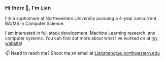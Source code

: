 ### Hi there 👋, I'm Lian

I'm a sophomore at Northwestern University pursuing a 4-year concurrent BA/MS in Computer Science.

I am interested in full stack development, Machine Learning research, and computer systems. You can find out more about what I've worked on at [my website](www.lianhaoz.netlify.app)!

📫 Need to reach me? Shoot me an email at [Lianzheng@u.northwestern.edu](mailto:Lianzheng@u.northwestern.edu)

<!--
**LianhaoZ/LianhaoZ** is a ✨ _special_ ✨ repository because its `README.md` (this file) appears on your GitHub profile.

Here are some ideas to get you started:

- 🔭 I’m currently working on ...
- 🌱 I’m currently learning ...
- 👯 I’m looking to collaborate on ...
- 🤔 I’m looking for help with ...
- 💬 Ask me about ...
- 📫 How to reach me: ...
- 😄 Pronouns: ...
- ⚡ Fun fact: ...
-->
